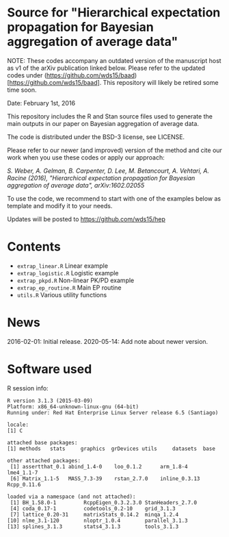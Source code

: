 # Source for "Hierarchical expectation propagation for Bayesian aggregation of average data"

NOTE: These codes accompany an outdated version of the manuscript host
as v1 of the arXiv publication linked below. Please refer to the
updated codes under
(https://github.com/wds15/baad)[https://github.com/wds15/baad]. This
repository will likely be retired some time soon.

Date: February 1st, 2016

This repository includes the R and Stan source files used to generate
the main outputs in our paper on Bayesian aggregation of average data.

The code is distributed under the BSD-3 license, see LICENSE.

Please refer to our newer (and improved) version of the method and
cite our work when you use these codes or apply our approach:

_S. Weber, A. Gelman, B. Carpenter, D. Lee, M. Betancourt, A. Vehtari,
A. Racine (2016), "Hierarchical expectation propagation for Bayesian
aggregation of average data", arXiv:1602.02055_

To use the code, we recommend to start with one of the examples below
as template and modify it to your needs.

Updates will be posted to https://github.com/wds15/hep

# Contents

- `extrap_linear.R` Linear example
- `extrap_logistic.R` Logistic example
- `extrap_pkpd.R` Non-linear PK/PD example
- `extrap_ep_routine.R` Main EP routine
- `utils.R` Various utility functions

# News

2016-02-01: Initial release.
2020-05-14: Add note about newer version.

# Software used

R session info:

```
R version 3.1.3 (2015-03-09)
Platform: x86_64-unknown-linux-gnu (64-bit)
Running under: Red Hat Enterprise Linux Server release 6.5 (Santiago)

locale:
[1] C

attached base packages:
[1] methods   stats     graphics  grDevices utils     datasets  base     

other attached packages:
 [1] assertthat_0.1 abind_1.4-0    loo_0.1.2      arm_1.8-4      lme4_1.1-7    
 [6] Matrix_1.1-5   MASS_7.3-39    rstan_2.7.0    inline_0.3.13  Rcpp_0.11.6   

loaded via a namespace (and not attached):
 [1] BH_1.58.0-1         RcppEigen_0.3.2.3.0 StanHeaders_2.7.0  
 [4] coda_0.17-1         codetools_0.2-10    grid_3.1.3         
 [7] lattice_0.20-31     matrixStats_0.14.2  minqa_1.2.4        
[10] nlme_3.1-120        nloptr_1.0.4        parallel_3.1.3     
[13] splines_3.1.3       stats4_3.1.3        tools_3.1.3        
```
